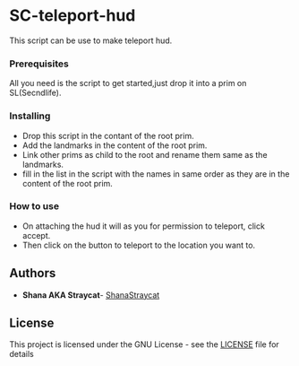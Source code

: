 # SC-teleport-hud

This script can be use to make teleport hud.

### Prerequisites

All you need is the script to get started,just drop it into a prim on SL(Secndlife).

### Installing

* Drop this script in the contant of the root prim.
* Add the landmarks in the content of the root prim.
* Link other prims as child to the root and rename them same as the landmarks.
* fill in the list in the script with the names in same order as they are in the content of the root prim.

### How to use

* On attaching the hud it will as you for permission to teleport, click accept.
* Then click on the button to teleport to the location you want to.

## Authors

* **Shana AKA Straycat**- [ShanaStraycat](https://github.com/shanastraycat)

## License

This project is licensed under the GNU License - see the [LICENSE](LICENSE) file for details



